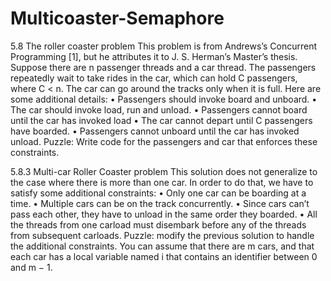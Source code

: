 # Multicoaster-Semaphore
5.8 The roller coaster problem This problem is from Andrews’s Concurrent Programming [1],
but he attributes it to J. S. Herman’s Master’s thesis. Suppose there are n passenger threads and a car thread. 
The passengers repeatedly wait to take rides in the car, which can hold C passengers, where C &lt; n. 
The car can go around the tracks only when it is full. Here are some additional details: 
• Passengers should invoke board and unboard. • The car should invoke load, run and unload. 
• Passengers cannot board until the car has invoked load • The car cannot depart until C passengers have boarded. 
• Passengers cannot unboard until the car has invoked unload. 
Puzzle: Write code for the passengers and car that enforces these constraints.

5.8.3 Multi-car Roller Coaster problem
This solution does not generalize to the case where there is more than one car.
In order to do that, we have to satisfy some additional constraints:
• Only one car can be boarding at a time.
• Multiple cars can be on the track concurrently.
• Since cars can’t pass each other, they have to unload in the same order
they boarded.
• All the threads from one carload must disembark before any of the threads
from subsequent carloads.
Puzzle: modify the previous solution to handle the additional constraints.
You can assume that there are m cars, and that each car has a local variable
named i that contains an identifier between 0 and m − 1.
